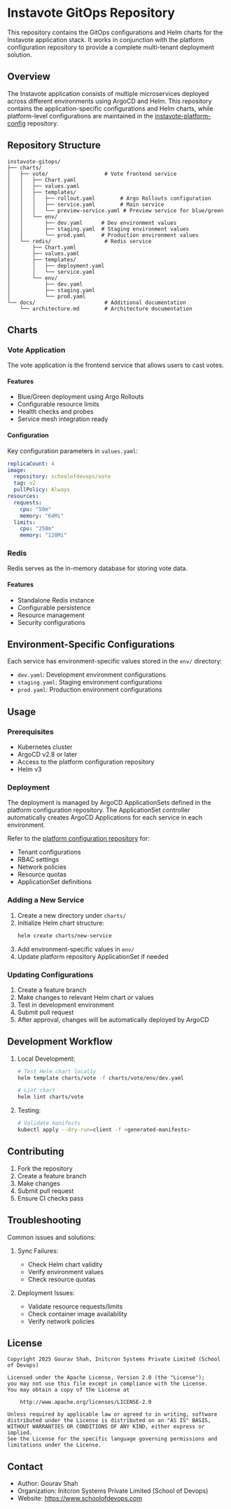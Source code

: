 # Instavote GitOps Repository

This repository contains the GitOps configurations and Helm charts for the Instavote application stack. It works in conjunction with the platform configuration repository to provide a complete multi-tenant deployment solution.

## Overview

The Instavote application consists of multiple microservices deployed across different environments using ArgoCD and Helm. This repository contains the application-specific configurations and Helm charts, while platform-level configurations are maintained in the [instavote-platform-config](https://github.com/GITHUB_ORG/instavote-platform-config) repository.

## Repository Structure

```
instavote-gitops/
├── charts/
│   ├── vote/                  # Vote frontend service
│   │   ├── Chart.yaml
│   │   ├── values.yaml
│   │   ├── templates/
│   │   │   ├── rollout.yaml        # Argo Rollouts configuration
│   │   │   ├── service.yaml        # Main service
│   │   │   └── preview-service.yaml # Preview service for blue/green
│   │   └── env/
│   │       ├── dev.yaml      # Dev environment values
│   │       ├── staging.yaml  # Staging environment values
│   │       └── prod.yaml     # Production environment values
│   └── redis/                 # Redis service
│       ├── Chart.yaml
│       ├── values.yaml
│       ├── templates/
│       │   ├── deployment.yaml
│       │   └── service.yaml
│       └── env/
│           ├── dev.yaml
│           ├── staging.yaml
│           └── prod.yaml
└── docs/                      # Additional documentation
    └── architecture.md        # Architecture documentation
```

## Charts

### Vote Application

The vote application is the frontend service that allows users to cast votes.

#### Features
- Blue/Green deployment using Argo Rollouts
- Configurable resource limits
- Health checks and probes
- Service mesh integration ready

#### Configuration

Key configuration parameters in `values.yaml`:
```yaml
replicaCount: 4
image:
  repository: schoolofdevops/vote
  tag: v2
  pullPolicy: Always
resources:
  requests:
    cpu: "50m"
    memory: "64Mi"
  limits:
    cpu: "250m"
    memory: "128Mi"
```

### Redis

Redis serves as the in-memory database for storing vote data.

#### Features
- Standalone Redis instance
- Configurable persistence
- Resource management
- Security configurations

## Environment-Specific Configurations

Each service has environment-specific values stored in the `env/` directory:

- `dev.yaml`: Development environment configurations
- `staging.yaml`: Staging environment configurations
- `prod.yaml`: Production environment configurations

## Usage

### Prerequisites
- Kubernetes cluster
- ArgoCD v2.8 or later
- Access to the platform configuration repository
- Helm v3

### Deployment

The deployment is managed by ArgoCD ApplicationSets defined in the platform configuration repository. The ApplicationSet controller automatically creates ArgoCD Applications for each service in each environment.

Refer to the [platform configuration repository](https://github.com/GITHUB_ORG/instavote-platform-config) for:
- Tenant configurations
- RBAC settings
- Network policies
- Resource quotas
- ApplicationSet definitions

### Adding a New Service

1. Create a new directory under `charts/`
2. Initialize Helm chart structure:
   ```bash
   helm create charts/new-service
   ```
3. Add environment-specific values in `env/`
4. Update platform repository ApplicationSet if needed

### Updating Configurations

1. Create a feature branch
2. Make changes to relevant Helm chart or values
3. Test in development environment
4. Submit pull request
5. After approval, changes will be automatically deployed by ArgoCD

## Development Workflow

1. Local Development:
   ```bash
   # Test Helm chart locally
   helm template charts/vote -f charts/vote/env/dev.yaml
   
   # Lint chart
   helm lint charts/vote
   ```

2. Testing:
   ```bash
   # Validate manifests
   kubectl apply --dry-run=client -f <generated-manifests>
   ```

## Contributing

1. Fork the repository
2. Create a feature branch
3. Make changes
4. Submit pull request
5. Ensure CI checks pass

## Troubleshooting

Common issues and solutions:

1. Sync Failures:
   - Check Helm chart validity
   - Verify environment values
   - Check resource quotas

2. Deployment Issues:
   - Validate resource requests/limits
   - Check container image availability
   - Verify network policies

## License

```
Copyright 2025 Gourav Shah, Initcron Systems Private Limited (School of Devops)

Licensed under the Apache License, Version 2.0 (the "License");
you may not use this file except in compliance with the License.
You may obtain a copy of the License at

    http://www.apache.org/licenses/LICENSE-2.0

Unless required by applicable law or agreed to in writing, software
distributed under the License is distributed on an "AS IS" BASIS,
WITHOUT WARRANTIES OR CONDITIONS OF ANY KIND, either express or implied.
See the License for the specific language governing permissions and
limitations under the License.
```

## Contact

- Author: Gourav Shah
- Organization: Initcron Systems Private Limited (School of Devops)
- Website: https://www.schoolofdevops.com
